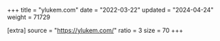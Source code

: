 +++
title = "ylukem.com"
date = "2022-03-22"
updated = "2024-04-24"
weight = 71729

[extra]
source = "https://ylukem.com/"
ratio = 3
size = 70
+++
